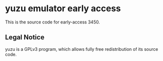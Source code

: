 yuzu emulator early access
=============

This is the source code for early-access 3450.

## Legal Notice

yuzu is a GPLv3 program, which allows fully free redistribution of its source code.